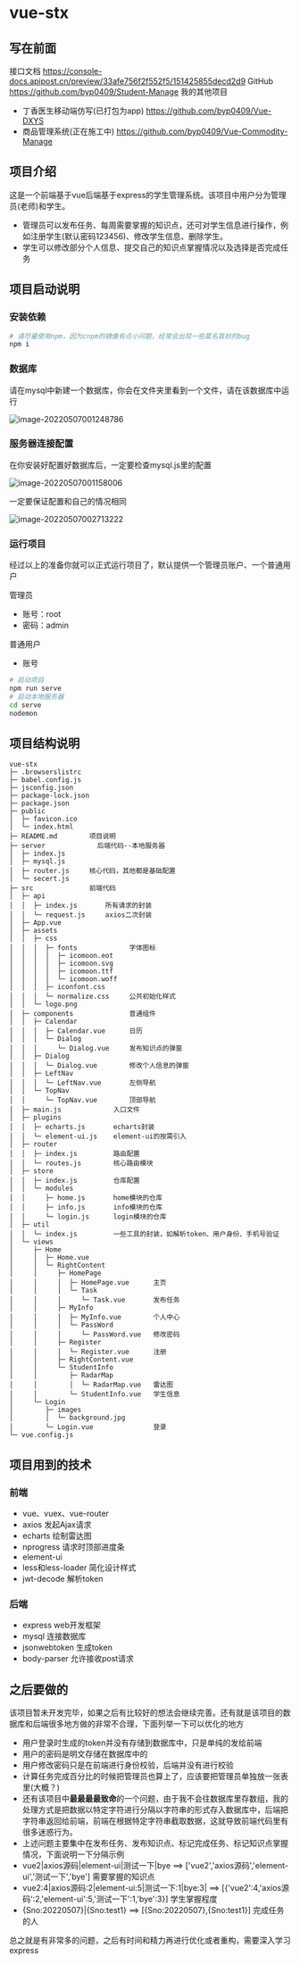# vue-stx

## 写在前面
接口文档   https://console-docs.apipost.cn/preview/33afe756f2f552f5/151425855decd2d9
GitHub    https://github.com/byp0409/Student-Manage
我的其他项目
- 丁香医生移动端仿写(已打包为app)    https://github.com/byp0409/Vue-DXYS
- 商品管理系统(正在施工中)       https://github.com/byp0409/Vue-Commodity-Manage

## 项目介绍
这是一个前端基于vue后端基于express的学生管理系统。该项目中用户分为管理员(老师)和学生。
- 管理员可以发布任务、每周需要掌握的知识点，还可对学生信息进行操作，例如注册学生(默认密码123456)、修改学生信息、删除学生。
- 学生可以修改部分个人信息、提交自己的知识点掌握情况以及选择是否完成任务

## 项目启动说明

### 安装依赖

```bash
# 请尽量使用npm，因为cnpm的镜像有点小问题，经常会出现一些莫名其妙的bug
npm i
```

### 数据库
请在mysql中新建一个数据库，你会在文件夹里看到一个文件，请在该数据库中运行

![image-20220507001248786](C:\Users\10245\AppData\Roaming\Typora\typora-user-images\image-20220507001248786.png)

### 服务器连接配置
在你安装好配置好数据库后，一定要检查mysql.js里的配置

![image-20220507001158006](C:\Users\10245\AppData\Roaming\Typora\typora-user-images\image-20220507001158006.png)

一定要保证配置和自己的情况相同

![image-20220507002713222](C:\Users\10245\AppData\Roaming\Typora\typora-user-images\image-20220507002713222.png)

### 运行项目
经过以上的准备你就可以正式运行项目了，默认提供一个管理员账户、一个普通用户

管理员
- 账号：root
- 密码：admin

普通用户
- 账号

```bash
# 启动项目
npm run serve
# 启动本地服务器
cd serve
nodemon
```

## 项目结构说明
```
vue-stx
├─ .browserslistrc
├─ babel.config.js
├─ jsconfig.json
├─ package-lock.json
├─ package.json
├─ public
│  ├─ favicon.ico
│  └─ index.html
├─ README.md        项目说明
├─ server             后端代码--本地服务器
│  ├─ index.js
│  ├─ mysql.js
│  ├─ router.js     核心代码，其他都是基础配置
│  └─ secert.js
├─ src              前端代码
│  ├─ api             
│  │  ├─ index.js       所有请求的封装
│  │  └─ request.js     axios二次封装
│  ├─ App.vue
│  ├─ assets
│  │  ├─ css
│  │  │  ├─ fonts             字体图标
│  │  │  │  ├─ icomoon.eot
│  │  │  │  ├─ icomoon.svg
│  │  │  │  ├─ icomoon.ttf
│  │  │  │  └─ icomoon.woff
│  │  │  ├─ iconfont.css
│  │  │  └─ normalize.css     公共初始化样式
│  │  └─ logo.png
│  ├─ components              普通组件
│  │  ├─ Calendar
│  │  │  ├─ Calendar.vue      日历
│  │  │  └─ Dialog 
│  │  │     └─ Dialog.vue     发布知识点的弹窗
│  │  ├─ Dialog
│  │  │  └─ Dialog.vue        修改个人信息的弹窗
│  │  ├─ LeftNav
│  │  │  └─ LeftNav.vue       左侧导航
│  │  └─ TopNav
│  │     └─ TopNav.vue        顶部导航
│  ├─ main.js             入口文件
│  ├─ plugins             
│  │  ├─ echarts.js       echarts封装
│  │  └─ element-ui.js    element-ui的按需引入
│  ├─ router
│  │  ├─ index.js         路由配置
│  │  └─ routes.js        核心路由模块
│  ├─ store
│  │  ├─ index.js         仓库配置
│  │  └─ modules
│  │     ├─ home.js       home模块的仓库
│  │     ├─ info.js       info模块的仓库
│  │     └─ login.js      login模块的仓库
│  ├─ util
│  │  └─ index.js         一些工具的封装，如解析token、用户身份、手机号验证
│  └─ views
│     ├─ Home
│     │  ├─ Home.vue
│     │  └─ RightContent
│     │     ├─ HomePage
│     │     │  ├─ HomePage.vue      主页
│     │     │  └─ Task
│     │     │     └─ Task.vue       发布任务
│     │     ├─ MyInfo
│     │     │  ├─ MyInfo.vue        个人中心
│     │     │  └─ PassWord
│     │     │     └─ PassWord.vue   修改密码
│     │     ├─ Register
│     │     │  └─ Register.vue      注册
│     │     ├─ RightContent.vue
│     │     └─ StudentInfo
│     │        ├─ RadarMap
│     │        │  └─ RadarMap.vue   雷达图
│     │        └─ StudentInfo.vue   学生信息
│     └─ Login
│        ├─ images
│        │  └─ background.jpg
│        └─ Login.vue               登录
└─ vue.config.js

```

## 项目用到的技术

### 前端
- vue、vuex、vue-router   
- axios  发起Ajax请求
- echarts  绘制雷达图
- nprogress  请求时顶部进度条
- element-ui  
- less和less-loader  简化设计样式
- jwt-decode  解析token

### 后端
- express  web开发框架
- mysql  连接数据库
- jsonwebtoken  生成token
- body-parser  允许接收post请求

## 之后要做的
该项目暂未开发完毕，如果之后有比较好的想法会继续完善。还有就是该项目的数据库和后端很多地方做的非常不合理，下面列举一下可以优化的地方
- 用户登录时生成的token并没有存储到数据库中，只是单纯的发给前端
- 用户的密码是明文存储在数据库中的
- 用户修改密码只是在前端进行身份校验，后端并没有进行校验
- 计算任务完成百分比的时候把管理员也算上了，应该要把管理员单独放一张表里(大概？)
- 还有该项目中**最最最最致命**的一个问题，由于我不会往数据库里存数组，我的处理方式是把数据以特定字符进行分隔以字符串的形式存入数据库中，后端把字符串返回给前端，前端在根据特定字符串截取数据，这就导致前端代码里有很多迷惑行为。
- 上述问题主要集中在发布任务、发布知识点、标记完成任务、标记知识点掌握情况，下面说明一下分隔示例
- vue2|axios源码|element-ui|测试一下|bye  ==> ['vue2','axios源码','element-ui','测试一下','bye']    需要掌握的知识点
- vue2:4|axios源码:2|element-ui:5|测试一下:1|bye:3|   ==> [{'vue2':4,'axios源码':2,'element-ui':5,'测试一下':1,'bye':3}]    学生掌握程度
- {Sno:20220507}|{Sno:test1}  ==> [{Sno:20220507},{Sno:test1}]    完成任务的人

总之就是有非常多的问题，之后有时间和精力再进行优化或者重构，需要深入学习express
